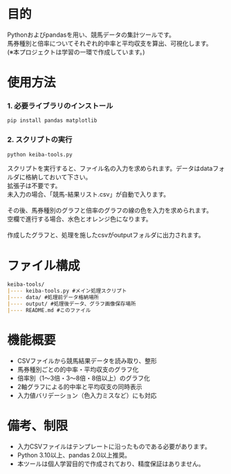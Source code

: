 # 目的
Pythonおよびpandasを用い、競馬データの集計ツールです。<br>
馬券種別と倍率についてそれぞれ的中率と平均収支を算出、可視化します。<br>
(※本プロジェクトは学習の一環で作成しています。)<br>

# 使用方法
### 1. 必要ライブラリのインストール
```bash
pip install pandas matplotlib
```
### 2. スクリプトの実行
```bash
python keiba-tools.py
```
スクリプトを実行すると、ファイル名の入力を求められます。データはdataフォルダに格納しておいて下さい。<br>
拡張子は不要です。<br>
未入力の場合、「競馬-結果リスト.csv」が自動で入ります。<br>
<br>
その後、馬券種別のグラフと倍率のグラフの線の色を入力を求められます。<br>
空欄で進行する場合、水色とオレンジ色になります。<br>
<br>
作成したグラフと、処理を施したcsvがoutputフォルダに出力されます。

# ファイル構成
```markdown
keiba-tools/
|---- keiba-tools.py #メイン処理スクリプト
|---- data/ #処理前データ格納場所
|---- output/ #処理後データ、グラフ画像保存場所
|---- README.md #このファイル
````

# 機能概要
- CSVファイルから競馬結果データを読み取り、整形
- 馬券種別ごとの的中率・平均収支のグラフ化
- 倍率別（1〜3倍・3〜8倍・8倍以上）のグラフ化
- 2軸グラフによる的中率と平均収支の同時表示
- 入力値バリデーション（色入力ミスなど）にも対応

# 備考、制限
- 入力CSVファイルはテンプレートに沿ったものである必要があります。
- Python 3.10以上、pandas 2.0以上推奨。
- 本ツールは個人学習目的で作成されており、精度保証はありません。